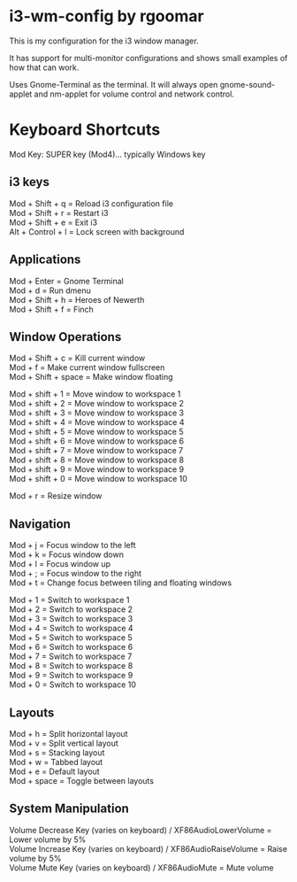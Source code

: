 # i3-wm-config by rgoomar


This is my configuration for the i3 window manager.

It has support for multi-monitor configurations and shows small examples of how that can work. 

Uses Gnome-Terminal as the terminal.
It will always open gnome-sound-applet and nm-applet for volume control and network control. 

# Keyboard Shortcuts

Mod Key: SUPER key (Mod4)... typically Windows key

## i3 keys
Mod + Shift + q = Reload i3 configuration file  
Mod + Shift + r = Restart i3  
Mod + Shift + e = Exit i3  
Alt + Control + l = Lock screen with background  

## Applications
Mod + Enter = Gnome Terminal  
Mod + d = Run dmenu  
Mod + Shift + h = Heroes of Newerth  
Mod + Shift + f = Finch  

## Window Operations
Mod + Shift + c = Kill current window  
Mod + f = Make current window fullscreen  
Mod + Shift + space = Make window floating  

Mod + shift + 1 = Move window to workspace 1  
Mod + shift + 2 = Move window to workspace 2  
Mod + shift + 3 = Move window to workspace 3  
Mod + shift + 4 = Move window to workspace 4  
Mod + shift + 5 = Move window to workspace 5  
Mod + shift + 6 = Move window to workspace 6  
Mod + shift + 7 = Move window to workspace 7  
Mod + shift + 8 = Move window to workspace 8  
Mod + shift + 9 = Move window to workspace 9  
Mod + shift + 0 = Move window to workspace 10  

Mod + r = Resize window  

## Navigation
Mod + j = Focus window to the left  
Mod + k = Focus window down  
Mod + l = Focus window up  
Mod + ; = Focus window to the right  
Mod + t = Change focus between tiling and floating windows  

Mod + 1 = Switch to workspace 1  
Mod + 2 = Switch to workspace 2  
Mod + 3 = Switch to workspace 3  
Mod + 4 = Switch to workspace 4  
Mod + 5 = Switch to workspace 5  
Mod + 6 = Switch to workspace 6  
Mod + 7 = Switch to workspace 7  
Mod + 8 = Switch to workspace 8  
Mod + 9 = Switch to workspace 9  
Mod + 0 = Switch to workspace 10  

## Layouts
Mod + h = Split horizontal layout  
Mod + v = Split vertical layout  
Mod + s = Stacking layout  
Mod + w = Tabbed layout  
Mod + e = Default layout  
Mod + space = Toggle between layouts  

## System Manipulation
Volume Decrease Key (varies on keyboard) / XF86AudioLowerVolume = Lower volume by 5%  
Volume Increase Key (varies on keyboard) / XF86AudioRaiseVolume = Raise volume by 5%  
Volume Mute Key (varies on keyboard) / XF86AudioMute = Mute volume  

